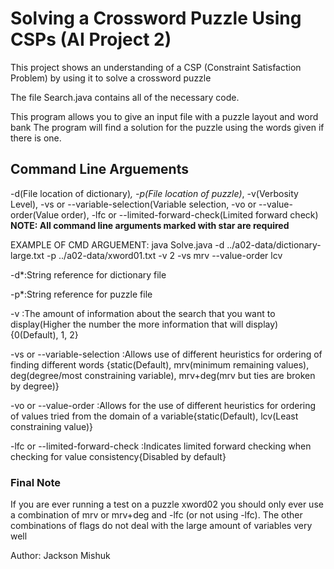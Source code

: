 # Solving a Crossword Puzzle Using CSPs (AI Project 2)

This project shows an understanding of a CSP (Constraint Satisfaction Problem) by using it to solve a crossword puzzle

The file Search.java contains all of the necessary code.

This program allows you to give an input file with a puzzle layout and word bank The program will find a solution for the puzzle using the words given if there is one.  

## Command Line Arguements

-d(File location of dictionary)*, -p(File location of puzzle)*, -v(Verbosity Level), -vs or --variable-selection(Variable selection, 
-vo or --value-order(Value order), -lfc or --limited-forward-check(Limited forward check)
**NOTE: All command line arguments marked with star are required**

EXAMPLE OF CMD ARGUEMENT: java Solve.java -d ../a02-data/dictionary-large.txt -p ../a02-data/xword01.txt -v 2 -vs mrv --value-order lcv

-d*:String reference for dictionary file

-p*:String reference for puzzle file

-v :The amount of information about the search that you want to display(Higher the number the more information that will display){0(Default), 1, 2}

-vs or --variable-selection :Allows use of different heuristics for ordering of finding different words
                             {static(Default), mrv(minimum remaining values), deg(degree/most constraining variable), mrv+deg(mrv but ties are broken by degree)}

-vo or --value-order :Allows for the use of different heuristics for ordering of values tried from the domain of a variable{static(Default), lcv(Least constraining value)}

-lfc or --limited-forward-check :Indicates limited forward checking when checking for value consistency{Disabled by default}

### Final Note

If you are ever running a test on a puzzle xword02 you should only ever use a combination of mrv or mrv+deg and -lfc (or not using -lfc). The other combinations of flags do not deal with the large amount of variables very well

Author: Jackson Mishuk
 
